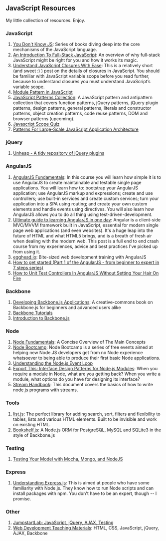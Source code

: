 ## JavaScript Resources

My little collection of resources. Enjoy.

### JavaScript

1. [You Don't Know JS](https://github.com/getify/You-Dont-Know-JS): Series of books diving deep into the core mechanisms of the JavaScript language.
2. [An Introduction To Full-Stack JavaScript](http://coding.smashingmagazine.com/2013/11/21/introduction-to-full-stack-javascript): An overview of why full-stack JavaScript might be right for you and how it works its magic.
3. [Understand JavaScript Closures With Ease](http://javascriptissexy.com/understand-javascript-closures-with-ease/): This is a relatively short (and sweet :) ) post on the details of closures in JavaScript. You should be familiar with JavaScript variable scope before you read further, because to understand closures you must understand JavaScript’s variable scope.
4. [Module Pattern in JavaScript](http://www.codeorbits.com/blog/2013/07/17/module-pattern-in-javascript/)
5. [JavaScript Patterns Collection](http://shichuan.github.io/javascript-patterns/): A JavaScript pattern and antipattern collection that covers function patterns, jQuery patterns, jQuery plugin patterns, design patterns, general patterns, literals and constructor patterns, object creation patterns, code reuse patterns, DOM and browser patterns (upcoming).
6. [Javascript Scope Quiz](http://madebyknight.com/javascript-scope/)
7. [Patterns For Large-Scale JavaScript Application Architecture](http://addyosmani.com/largescalejavascript/)

### jQuery

1. [Unheap - A tidy repository of jQuery plugins](http://www.unheap.com/)

### AngularJS

1. [AngularJS Fundamentals](http://traintelco.com/index.php/courses/item/javascript-programming-courses/angularjs-fundamentals.html): In this course you will learn how simple it is to use AngularJS to create maintainable and testable single page applications. You will learn how to: bootstrap your AngularJS application; use AngularJS markup and expressions; create and use controllers; use built-in services and create custom services; turn your application into a SPA using routing; and create your own custom elements and handle events using directives. You will also learn how AngularJS allows you to do all thing using test-driven-development.
2. [Ultimate guide to learning AngularJS in one day](http://toddmotto.com/ultimate-guide-to-learning-angular-js-in-one-day/): Angular is a client-side MVC/MVVM framework built in JavaScript, essential for modern single page web applications (and even websites). It's a huge leap into the future of HTML and what HTML5 brings, and is a breath of fresh air when dealing with the modern web. This post is a full end to end crash course from my experiences, advice and best practices I've picked up from using it.
3. [egghead.io](http://egghead.io/): Bite-sized web development training with AngularJS
4. [How to get started (Part 1 of the AngularJS - from beginner to expert in 7 steps series)](http://www.ng-newsletter.com/posts/beginner2expert-how_to_start.html)
5. [How to Unit Test Controllers In AngularJS Without Setting Your Hair On Fire](http://nathanleclaire.com/blog/2013/12/13/how-to-unit-test-controllers-in-angularjs-without-setting-your-hair-on-fire/)

### Backbone

1. [Developing Backbone.js Applications](http://addyosmani.github.io/backbone-fundamentals/): A creative-commons book on Backbone.js for beginners and advanced users alike
2. [Backbone Tutorials](http://backbonetutorials.com/)
3. [Introduction to Backbone.js](https://www.youtube.com/watch?v=rL9LnUHJ4W4)

### Node

1. [Node Fundamentals](http://webapplog.com/node-js-fundamentals-a-concise-overview-of-the-main-concepts/): A Concise Overview of The Main Concepts
2. [Node Bootcamp](https://github.com/Aaronontheweb/node-bootcamp): Node Bootcamp is a series of free events aimed at helping new Node.JS developers get from no Node experience whatsoever to being able to produce their first basic Node applications.
3. [Understanding the Node.js Event Loop](http://strongloop.com/strongblog/node-js-event-loop/#!)
4. [Export This: Interface Design Patterns for Node.js Modules](http://bites.goodeggs.com/posts/export-this/): When you require a module in Node, what are you getting back? When you write a module, what options do you have for designing its interface?
5. [Stream Handbook](https://github.com/substack/stream-handbook): This document covers the basics of how to write node.js programs with streams.

### Tools

1. [list.js](https://github.com/javve/list.js): The perfect library for adding search, sort, filters and flexibility to tables, lists and various HTML elements. Built to be invisible and work on existing HTML. 
2. [Bookshelf.js](https://github.com/tgriesser/bookshelf): A Node.js ORM for PostgreSQL, MySQL and SQLite3 in the style of Backbone.js

### Testing

1. [Testing Your Model with Mocha, Mongo, and NodeJS](http://www.wekeroad.com/2012/01/06/testing-your-model-with-mocha-mongo-and-nodejs/)

### Express

1. [Understanding Express.js](http://evanhahn.com/understanding-express-js/): This is aimed at people who have some familiarity with Node.js. They know how to run Node scripts and can install packages with npm. You don't have to be an expert, though -- I promise. 

### Other

1. [JumpstartLab: JavaScript, jQuery, AJAX, Testing](http://tutorials.jumpstartlab.com/)
2. [Web Development Teaching Materials](http://www.teaching-materials.org/): HTML, CSS, JavaScript, jQuery, AJAX, Backbone
